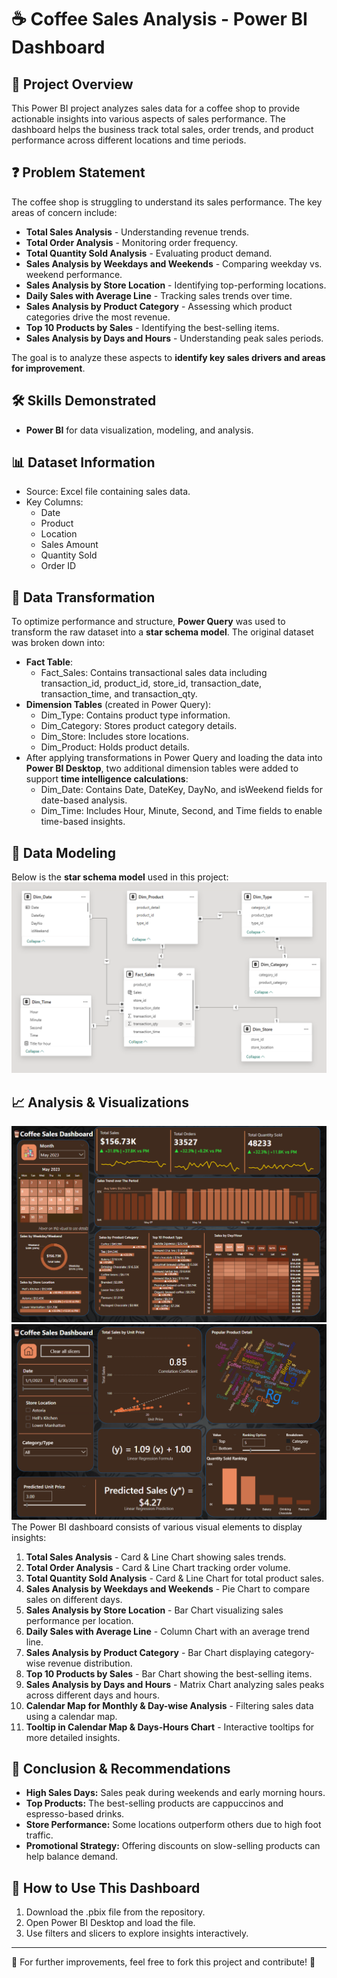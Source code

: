 # ☕ Coffee Sales Analysis - Power BI Dashboard
## 📌 Project Overview
This Power BI project analyzes sales data for a coffee shop to provide actionable insights into various aspects of sales performance. The dashboard helps the business track total sales, order trends, and product performance across different locations and time periods.
## ❓ Problem Statement
The coffee shop is struggling to understand its sales performance. The key areas of concern include:
-	**Total Sales Analysis** - Understanding revenue trends.
-	**Total Order Analysis** - Monitoring order frequency.
-	**Total Quantity Sold Analysis** - Evaluating product demand.
-	**Sales Analysis by Weekdays and Weekends** - Comparing weekday vs. weekend performance.
-	**Sales Analysis by Store Location** - Identifying top-performing locations.
-	**Daily Sales with Average Line** - Tracking sales trends over time.
-	**Sales Analysis by Product Category** - Assessing which product categories drive the most revenue.
-	**Top 10 Products by Sales** - Identifying the best-selling items.
-	**Sales Analysis by Days and Hours** - Understanding peak sales periods.
  
The goal is to analyze these aspects to **identify key sales drivers and areas for improvement**.
## 🛠️ Skills Demonstrated
-	**Power BI** for data visualization, modeling, and analysis.
## 📊 Dataset Information
- Source: Excel file containing sales data.
- Key Columns:
  - Date
  - Product
  - Location
  - Sales Amount
  - Quantity Sold
  - Order ID
## 🔄 Data Transformation
To optimize performance and structure, **Power Query** was used to transform the raw dataset into a **star schema model**. The original dataset was broken down into:
-	**Fact Table**:
    -	Fact_Sales: Contains transactional sales data including transaction_id, product_id, store_id, transaction_date, transaction_time, and transaction_qty.   
-	**Dimension Tables** (created in Power Query):
    -	Dim_Type: Contains product type information.
    -	Dim_Category: Stores product category details.
    -	Dim_Store: Includes store locations.
    -	Dim_Product: Holds product details.
-	After applying transformations in Power Query and loading the data into **Power BI Desktop**, two additional dimension tables were added to support **time intelligence calculations**:
    -	Dim_Date: Contains Date, DateKey, DayNo, and isWeekend fields for date-based analysis.
    -	Dim_Time: Includes Hour, Minute, Second, and Time fields to enable time-based insights.
## 📐 Data Modeling
Below is the **star schema model** used in this project:
 ![](images/Data_Model.png)
## 📈 Analysis & Visualizations
 ![](images/Monthly_Sales.png)
 ![](images/Product_Report.png)
The Power BI dashboard consists of various visual elements to display insights:
1.	**Total Sales Analysis** - Card & Line Chart showing sales trends.
2.	**Total Order Analysis** - Card & Line Chart tracking order volume.
3.	**Total Quantity Sold Analysis** - Card & Line Chart for total product sales.
4.	**Sales Analysis by Weekdays and Weekends** - Pie Chart to compare sales on different days.
5.	**Sales Analysis by Store Location** - Bar Chart visualizing sales performance per location.
6.	**Daily Sales with Average Line** - Column Chart with an average trend line.
7.	**Sales Analysis by Product Category** - Bar Chart displaying category-wise revenue distribution.
8.	**Top 10 Products by Sales** - Bar Chart showing the best-selling items.
9.	**Sales Analysis by Days and Hours** - Matrix Chart analyzing sales peaks across different days and hours.
10.	**Calendar Map for Monthly & Day-wise Analysis** - Filtering sales data using a calendar map.
11.	**Tooltip in Calendar Map & Days-Hours Chart** - Interactive tooltips for more detailed insights.
## 📌 Conclusion & Recommendations
- **High Sales Days:** Sales peak during weekends and early morning hours.
- **Top Products:** The best-selling products are cappuccinos and espresso-based drinks.
- **Store Performance:** Some locations outperform others due to high foot traffic.
- **Promotional Strategy:** Offering discounts on slow-selling products can help balance demand.
## 🚀 How to Use This Dashboard
1.	Download the .pbix file from the repository.
2.	Open Power BI Desktop and load the file.
3.	Use filters and slicers to explore insights interactively.
___
🔗 For further improvements, feel free to fork this project and contribute! 🚀

